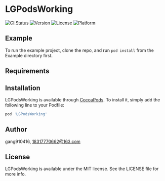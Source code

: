 # LGPodsWorking

[![CI Status](https://img.shields.io/travis/gang910416/LGPodsWorking.svg?style=flat)](https://travis-ci.org/gang910416/LGPodsWorking)
[![Version](https://img.shields.io/cocoapods/v/LGPodsWorking.svg?style=flat)](https://cocoapods.org/pods/LGPodsWorking)
[![License](https://img.shields.io/cocoapods/l/LGPodsWorking.svg?style=flat)](https://cocoapods.org/pods/LGPodsWorking)
[![Platform](https://img.shields.io/cocoapods/p/LGPodsWorking.svg?style=flat)](https://cocoapods.org/pods/LGPodsWorking)

## Example

To run the example project, clone the repo, and run `pod install` from the Example directory first.

## Requirements

## Installation

LGPodsWorking is available through [CocoaPods](https://cocoapods.org). To install
it, simply add the following line to your Podfile:

```ruby
pod 'LGPodsWorking'
```

## Author

gang910416, 18317770662@163.com

## License

LGPodsWorking is available under the MIT license. See the LICENSE file for more info.

